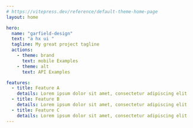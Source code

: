 ```yaml
---
# https://vitepress.dev/reference/default-theme-home-page
layout: home

hero:
  name: "garfield-design"
  text: "a hx ui "
  tagline: My great project tagline
  actions:
    - theme: brand
      text: mobile Examples
    - theme: alt
      text: API Examples

features:
  - title: Feature A
    details: Lorem ipsum dolor sit amet, consectetur adipiscing elit
  - title: Feature B
    details: Lorem ipsum dolor sit amet, consectetur adipiscing elit
  - title: Feature C
    details: Lorem ipsum dolor sit amet, consectetur adipiscing elit
---
```


